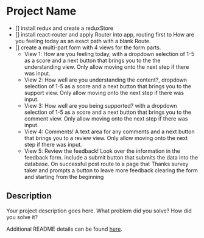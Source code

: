 # Project Name

- [] install redux and create a reduxStore
- [] install react-router and apply Router into app, routing first to How are you feeling today as an exact path with a blank Route.
- [] create a multi-part form with 4 views for the form parts.
    - View 1: How are you feeling today, with a dropdown selection of 1-5 as a score and a next button that brings you to the the understanding view. Only allow moving onto the next step if there was input.
    - View 2: How well are you understanding the content?, dropdown selection of 1-5 as a score and a next button that brings you to the support view. Only allow moving onto the next step if there was input.
    - View 3: How well are you being supported? with a dropdown selection of 1-5 as a score and a next button that brings you to the comment view. Only allow moving onto the next step if there was input.
    - View 4: Comments! A text area for any comments and a next button that brings you to a review view. Only allow moving onto the next step if there was input.
    - View 5: Review the feedback! Look over the information in the feedback form. include a submit button that submits the data into the database. On successful post route to a page that Thanks survey taker and prompts a button to leave more feedback clearing the form and starting from the beginning

## Description

Your project description goes here. What problem did you solve? How did you solve it?

Additional README details can be found [here](https://github.com/PrimeAcademy/readme-template/blob/master/README.md).
